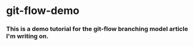 # git-flow-demo

### This is a demo tutorial for the git-flow branching model article I'm writing on.
